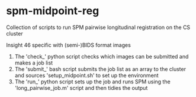 # spm-midpoint-reg
Collection of scripts to run SPM pairwise longitudinal registration on the CS cluster

Insight 46 specific with (semi-)BIDS format images

1. The 'check_' python script checks which images can be submitted and makes a job list
2. The 'submit_' bash script submits the job list as an array to the cluster and sources 'setup_midpoint.sh' to set up the environment
3. The 'run_' python script sets up the job and runs SPM using the 'long_pairwise_job.m' script and then tidies the output
